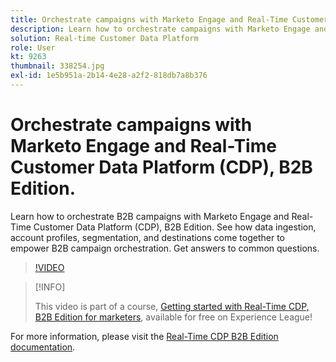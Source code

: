 ```yaml
---
title: Orchestrate campaigns with Marketo Engage and Real-Time Customer Data Platform, B2B Edition
description: Learn how to orchestrate campaigns with Marketo Engage and Real-Time Customer Data Platform (CDP), B2B Edition.
solution: Real-time Customer Data Platform
role: User
kt: 9263
thumbnail: 338254.jpg
exl-id: 1e5b951a-2b14-4e28-a2f2-818db7a8b376
---
```

# Orchestrate campaigns with Marketo Engage and Real-Time Customer Data Platform (CDP), B2B Edition.

Learn how to orchestrate B2B campaigns with Marketo Engage and Real-Time Customer Data Platform (CDP), B2B Edition. See how data ingestion, account profiles, segmentation, and destinations come together to empower B2B campaign orchestration. Get answers to common questions.

>[!VIDEO](https://video.tv.adobe.com/v/338254?quality=12&learn=on)

>[!INFO]
>
> This video is part of a course, [Getting started with Real-Time CDP, B2B Edition for marketers](https://experienceleague.adobe.com/?recommended=ExperiencePlatform-U-1-2021.rtcdp.b2b), available for free on Experience League!

For  more information, please visit the [Real-Time CDP B2B Edition documentation](https://experienceleague.adobe.com/docs/experience-platform/rtcdp/b2b-overview.html).
